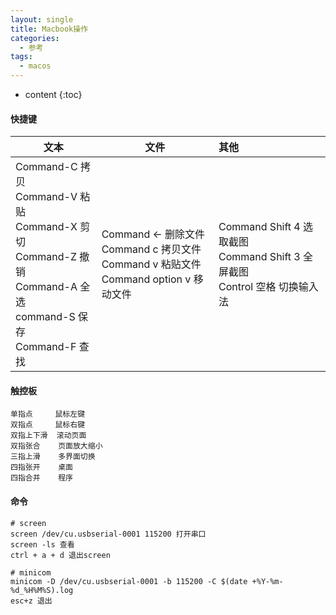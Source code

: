 ```yaml
---
layout: single
title: Macbook操作
categories:
  - 参考
tags:
  - macos
---
```


* content
{:toc}
#### 快捷键

| 文本                                                         | 文件                                                         | 其他                                                         |
| ------------------------------------------------------------ | ------------------------------------------------------------ | :----------------------------------------------------------- |
| Command-C 拷贝<br/>Command-V 粘贴<br/>Command-X 剪切<br/>Command-Z 撤销<br/>Command-A 全选<br/>command-S 保存<br/>Command-F 查找 | Command <- 删除文件<br/>Command c 拷贝文件<br/>Command v 粘贴文件<br/>Command option v 移动文件 | Command Shift 4 选取截图<br/>Command Shift 3 全屏截图<br/>Control 空格 切换输入法 |

<!--more-->

#### 触控板

```
单指点     鼠标左键
双指点     鼠标右键
双指上下滑  滚动页面
双指张合    页面放大缩小
三指上滑    多界面切换
四指张开    桌面
四指合并    程序
```

#### 命令

```shell
# screen
screen /dev/cu.usbserial-0001 115200 打开串口
screen -ls 查看
ctrl + a + d 退出screen

# minicom
minicom -D /dev/cu.usbserial-0001 -b 115200 -C $(date +%Y-%m-%d_%H%M%S).log
esc+z 退出
```



